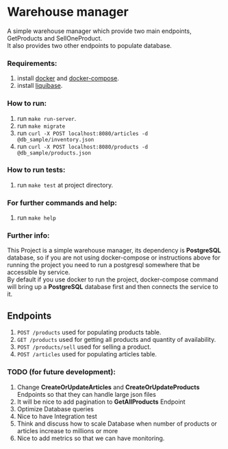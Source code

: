 # Warehouse manager

A simple warehouse manager which provide two main endpoints, GetProducts and SellOneProduct.
</br>
It also provides two other endpoints to populate database. </br>

### Requirements:
1. install [docker](https://docs.docker.com/desktop/install/linux-install) and [docker-compose](https://docs.docker.com/compose/install/).
2. install [liquibase](https://www.liquibase.org/download).


### How to run:
1. run ```make run-server```.
2. run ```make migrate```
3. run ```curl -X POST localhost:8080/articles -d @db_sample/inventory.json```
4. run ```curl -X POST localhost:8080/products -d @db_sample/products.json```

### How to run tests:
1. run ```make test``` at project directory.

### For further commands and help:
1. run ```make help```

### Further info:
This Project is a simple warehouse manager, its dependency is **PostgreSQL** database, so if you are not using docker-compose or instructions above for running the project
you need to run a postgresql somewhere that be accessible by service. </br>
By default if you use docker to run the project, docker-compose command will bring up a **PostgreSQL** database first and then connects the service to it.


## Endpoints
1. ```POST /products``` used for populating products table.
2. ```GET /products``` used for getting all products and quantity of availability.
3. ```POST /products/sell``` used for selling a product.
4. ```POST /articles``` used for populating articles table.

### TODO (for future development): 
1. Change **CreateOrUpdateArticles** and **CreateOrUpdateProducts** Endpoints so that they can handle large json files
2. It will be nice to add pagination to **GetAllProducts** Endpoint
3. Optimize Database queries
4. Nice to have Integration test
5. Think and discuss how to scale Database when number of products or articles increase to millions or more
6. Nice to add metrics so that we can have monitoring.
